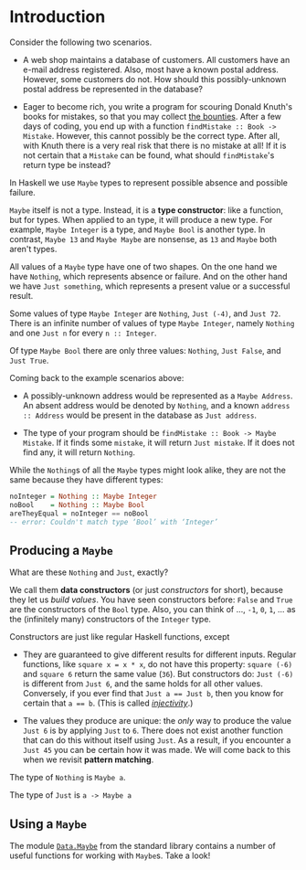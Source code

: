 # Introduction

Consider the following two scenarios.

-   A web shop maintains a database of customers.
    All customers have an e-mail address registered.
    Also, most have a known postal address.
    However, some customers do not.
    How should this possibly-unknown postal address be represented in the database?

-   Eager to become rich, you write a program for scouring Donald Knuth's books for mistakes, so that you may collect [the bounties][wikipedia-knuth-reward-check].
    After a few days of coding, you end up with a function `findMistake :: Book -> Mistake`.
    However, this cannot possibly be the correct type.
    After all, with Knuth there is a very real risk that there is no mistake at all!
    If it is not certain that a `Mistake` can be found, what should `findMistake`'s return type be instead?

In Haskell we use `Maybe` types to represent possible absence and possible failure.

`Maybe` itself is not a type.
Instead, it is a **type constructor**:  like a function, but for types.
When applied to an type, it will produce a new type.
For example, `Maybe Integer` is a type, and `Maybe Bool` is another type.
In contrast, `Maybe 13` and `Maybe Maybe` are nonsense, as `13` and `Maybe` both aren't types.

All values of a `Maybe` type have one of two shapes.
On the one hand we have `Nothing`, which represents absence or failure.
And on the other hand we have `Just something`, which represents a present value or a successful result.

Some values of type `Maybe Integer` are `Nothing`, `Just (-4)`, and `Just 72`.
There is an infinite number of values of type `Maybe Integer`, namely `Nothing` and one `Just n` for every `n :: Integer`.

Of type `Maybe Bool` there are only three values: `Nothing`, `Just False`, and `Just True`.

Coming back to the example scenarios above:

-   A possibly-unknown address would be represented as a `Maybe Address`.
    An absent address would be denoted by `Nothing`, and a known `address :: Address` would be present in the database as `Just address`.

-   The type of your program should be `findMistake :: Book -> Maybe Mistake`.
    If it finds some `mistake`, it will return `Just mistake`.
    If it does not find any, it will return `Nothing`.

While the `Nothing`s of all the `Maybe` types might look alike, they are not the same because they have different types:

```haskell
noInteger = Nothing :: Maybe Integer
noBool    = Nothing :: Maybe Bool
areTheyEqual = noInteger == noBool
-- error: Couldn't match type ‘Bool’ with ‘Integer’
```


## Producing a `Maybe`

What are these `Nothing` and `Just`, exactly?

We call them **data constructors** (or just _constructors_ for short), because they let us _build values_.
You have seen constructors before: `False` and `True` are the constructors of the `Bool` type.
Also, you can think of &hellip;, `-1`, `0`, `1`, &hellip; as the (infinitely many) constructors of the `Integer` type.

Constructors are just like regular Haskell functions, except

-   They are guaranteed to give different results for different inputs.
    Regular functions, like `square x = x * x`, do not have this property: `square (-6)` and `square 6` return the same value (`36`).
    But constructors do: `Just (-6)` is different from `Just 6`, and the same holds for all other values.
    Conversely, if you ever find that `Just a == Just b`, then you know for certain that `a == b`.
    (This is called [_injectivity_][wikipedia-injectivity].)

-   The values they produce are unique: the _only_ way to produce the value `Just 6` is by applying `Just` to `6`.
    There does not exist another function that can do this without itself using `Just`.
    As a result, if you encounter a `Just 45` you can be certain how it was made.
    We will come back to this when we revisit **pattern matching**.

<!-- TODO: elaborate -->
The type of `Nothing` is `Maybe a`.

<!-- TODO: elaborate -->
The type of `Just` is `a -> Maybe a`


## Using a `Maybe`

The module [`Data.Maybe`][data-maybe] from the standard library contains a number of useful functions for working with `Maybe`s.
Take a look!

<!-- TODO: list a bunch of functions from Data.Maybe -->



[data-maybe]:
    http://hackage.haskell.org/package/base-4.17.0.0/docs/Data-Maybe.html
    "Data.Maybe module documentation"

[wikipedia-factorial]:
    https://en.wikipedia.org/wiki/Factorial
    "Wikipedia: Factorial"

[wikipedia-injectivity]:
    https://en.wikipedia.org/wiki/Injective_function
    "Wikipedia: Injective function"

[wikipedia-knuth-reward-check]:
    https://en.wikipedia.org/wiki/Knuth_reward_check
    "Wikipedia: Knuth reward check"
